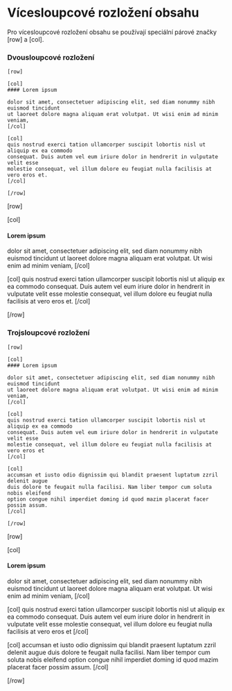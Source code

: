 Vícesloupcové rozložení obsahu
==============================

Pro vícesloupcové rozložení obsahu se používají speciální párové značky &#91;row] a &#91;col].

### Dvousloupcové rozložení

```
[row]

[col]
#### Lorem ipsum

dolor sit amet, consectetuer adipiscing elit, sed diam nonummy nibh euismod tincidunt
ut laoreet dolore magna aliquam erat volutpat. Ut wisi enim ad minim veniam,
[/col]

[col]
quis nostrud exerci tation ullamcorper suscipit lobortis nisl ut aliquip ex ea commodo
consequat. Duis autem vel eum iriure dolor in hendrerit in vulputate velit esse
molestie consequat, vel illum dolore eu feugiat nulla facilisis at vero eros et.
[/col]

[/row]
```

[row]

[col]
#### Lorem ipsum

dolor sit amet, consectetuer adipiscing elit, sed diam nonummy nibh euismod tincidunt
ut laoreet dolore magna aliquam erat volutpat. Ut wisi enim ad minim veniam,
[/col]

[col]
quis nostrud exerci tation ullamcorper suscipit lobortis nisl ut aliquip ex ea commodo
consequat. Duis autem vel eum iriure dolor in hendrerit in vulputate velit esse
molestie consequat, vel illum dolore eu feugiat nulla facilisis at vero eros et.
[/col]

[/row]

### Trojsloupcové rozložení

```
[row]

[col]
#### Lorem ipsum

dolor sit amet, consectetuer adipiscing elit, sed diam nonummy nibh euismod tincidunt
ut laoreet dolore magna aliquam erat volutpat. Ut wisi enim ad minim veniam,
[/col]

[col]
quis nostrud exerci tation ullamcorper suscipit lobortis nisl ut aliquip ex ea commodo
consequat. Duis autem vel eum iriure dolor in hendrerit in vulputate velit esse
molestie consequat, vel illum dolore eu feugiat nulla facilisis at vero eros et
[/col]

[col]
accumsan et iusto odio dignissim qui blandit praesent luptatum zzril delenit augue
duis dolore te feugait nulla facilisi. Nam liber tempor cum soluta nobis eleifend
option congue nihil imperdiet doming id quod mazim placerat facer possim assum.
[/col]

[/row]
```

[row]

[col]
#### Lorem ipsum

dolor sit amet, consectetuer adipiscing elit, sed diam nonummy nibh euismod tincidunt
ut laoreet dolore magna aliquam erat volutpat. Ut wisi enim ad minim veniam,
[/col]

[col]
quis nostrud exerci tation ullamcorper suscipit lobortis nisl ut aliquip ex ea commodo
consequat. Duis autem vel eum iriure dolor in hendrerit in vulputate velit esse
molestie consequat, vel illum dolore eu feugiat nulla facilisis at vero eros et
[/col]

[col]
accumsan et iusto odio dignissim qui blandit praesent luptatum zzril delenit augue
duis dolore te feugait nulla facilisi. Nam liber tempor cum soluta nobis eleifend
option congue nihil imperdiet doming id quod mazim placerat facer possim assum.
[/col]

[/row]
